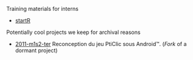 
Training materials for interns
* [startR](https://github.com/shoestringpsycholing/startR) 

Potentially cool projects we keep for archival reasons
* [2011-m1s2-ter](https://github.com/OpenSourceFieldlinguistics/2011-m1s2-ter) Reconception du jeu PtiClic sous Android™.  (_Fork_ of a dormant project)


